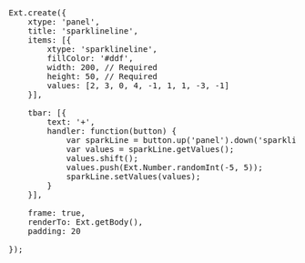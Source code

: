 <pre class="runnable run">
Ext.create({
    xtype: 'panel',
    title: 'sparklineline',
    items: [{
        xtype: 'sparklineline',
        fillColor: '#ddf',
        width: 200, // Required
        height: 50, // Required
        values: [2, 3, 0, 4, -1, 1, 1, -3, -1]
    }],

    tbar: [{
        text: '+',
        handler: function(button) {
            var sparkLine = button.up('panel').down('sparklineline');
            var values = sparkLine.getValues();
            values.shift();
            values.push(Ext.Number.randomInt(-5, 5));
            sparkLine.setValues(values);
        }
    }],

    frame: true,
    renderTo: Ext.getBody(),
    padding: 20

});

</pre>

<!--lightweight line chart-->